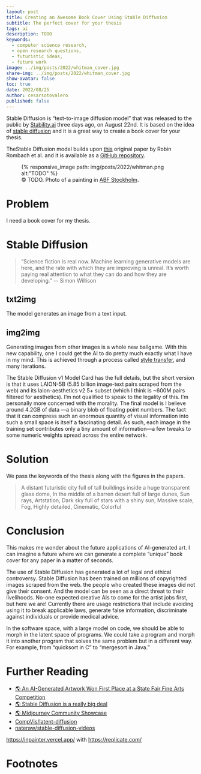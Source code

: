 ```yaml
---
layout: post
title: Creating an Awesome Book Cover Using Stable Diffusion
subtitle: The perfect cover for your thesis
tags: ai
description: TODO
keywords:
  - computer science research,
  - open research questions,
  - futuristic ideas,
  - future work
image: ../img/posts/2022/whitman_cover.jpg
share-img: ../img/posts/2022/whitman_cover.jpg
show-avatar: false
toc: true
date: 2022/08/25
author: cesarsotovalero
published: false
---
```


Stable Diffusion is “text-to-image diffusion model” that was released to the public by [Stability.ai](https://stability.ai/) three days ago, on August 22nd.
It is based on the idea of [stable diffusion](https://en.wikipedia.org/wiki/Stable_diffusion) and it is a great way to create a book cover for your thesis.

TheStable Diffusion model builds upon [this](https://arxiv.org/abs/2112.10752) original paper by Robin Rombach et al. and it is available as a [GitHub repository](https://github.com/CompVis/stable-diffusion). 

<figure class="jb_picture">
  {% responsive_image path: img/posts/2022/whitman.png alt:"TODO" %}
  <figcaption class="stroke"> 
    &#169; TODO. Photo of a painting in <a href="https://goo.gl/maps/cGN5k72vforbXD2T6">ABF Stockholm</a>.
  </figcaption>
</figure>

# Problem

I need a book cover for my thesis.

# Stable Diffusion

> “Science fiction is real now. Machine learning generative models are here, and the rate with which they are improving is unreal. It’s worth paying real attention to what they can do and how they are developing.” -- Simon Willison

## txt2img

The model generates an image from a text input.

## img2img

Generating images from other images is a whole new ballgame.
With this new capability, one I could get the AI to do pretty much exactly what I have in my mind.
This is achieved through a process called [style transfer](https://en.wikipedia.org/wiki/Style_transfer), and many iterations.

[//]: # ( Text)

The Stable Diffusion v1 Model Card has the full details, but the short version is that it uses LAION-5B (5.85 billion image-text pairs scraped from the web) and its laion-aesthetics v2 5+ subset (which I think is ~600M pairs filtered for aesthetics). 
I’m not qualified to speak to the legality of this. I’m personally more concerned with the morality.
The final model is I believe around 4.2GB of data —a binary blob of floating point numbers. 
The fact that it can compress such an enormous quantity of visual information into such a small space is itself a fascinating detail.
As such, each image in the training set contributes only a tiny amount of information—a few tweaks to some numeric weights spread across the entire network.
# Solution

We pass the keywords of the thesis along with the figures in the papers.

> A distant futuristic city full of tall buildings inside a huge transparent glass dome, In the middle of a barren desert full of large dunes, Sun rays, Artstation, Dark sky full of stars with a shiny sun, Massive scale, Fog, Highly detailed, Cinematic, Colorful

# Conclusion

This makes me wonder about the future applications of AI-generated art.
I can imagine a future where we can generate a complete “unique” book cover for any paper in a matter of seconds.

The use of Stable Diffusion has generated a lot of legal and ethical controversy.
Stable Diffusion has been trained on millions of copyrighted images scraped from the web.
the people who created these images did not give their consent. 
And the model can be seen as a direct threat to their livelihoods. No-one expected creative AIs to come for the artist jobs first, but here we are!
Currently there are usage restrictions that include avoiding using it to break applicable laws, generate false information, discriminate against individuals or provide medical advice.

In the software space, with a large model on code, we should be able to morph in the latent space of programs.
We could take a program and morph it into another program that solves the same problem but in a different way.
For example, from “quicksort in C” to “mergesort in Java.”


# Further Reading

- [:earth_americas: An AI-Generated Artwork Won First Place at a State Fair Fine Arts Competition](https://www.vice.com/en/article/bvmvqm/an-ai-generated-artwork-won-first-place-at-a-state-fair-fine-arts-competition-and-artists-are-pissed)
- [:earth_americas: Stable Diffusion is a really big deal](https://simonwillison.net/2022/Aug/29/stable-diffusion/?utm_source=tldrnewsletter)
- [:earth_americas: Midjourney Community Showcase](https://www.midjourney.com/showcase/)
- <i class="fab fa-github"></i> [CompVis/latent-diffusion](https://github.com/CompVis/latent-diffusion)
- <i class="fab fa-github"></i> [nateraw/stable-diffusion-videos](https://github.com/nateraw/stable-diffusion-videos)



https://inpainter.vercel.app/
with
https://replicate.com/

# Footnotes
